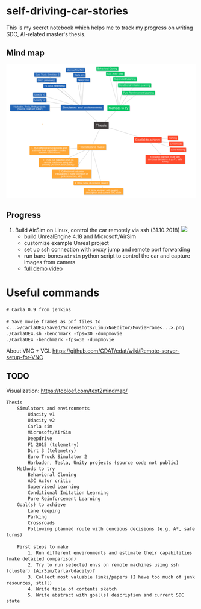 # self-driving-car-stories
This is my secret notebook which helps me to track my progress on writing SDC, AI-related master's thesis.

## Mind map

![](images/mindmap.png)

## Progress

1. Build AirSim on Linux, control the car remotely via ssh (31.10.2018)
![](https://media.giphy.com/media/2tRoKjX4R0ZEs5xkpr/giphy.gif)
	- build UnrealEngine 4.18 and Microsoft/AirSim
	- customize example Unreal project
	- set up ssh connection with proxy jump and remote port forwarding
	- run bare-bones `airsim` python script to control the car and capture images from camera
	- [full demo video](https://drive.google.com/file/d/1jrG0tF3Q46QNrw3CcDA4_jF6YP4jAxZw/view?usp=sharing)



		
		
# Useful commands
```
# Carla 0.9 from jenkins

# Save movie frames as pnf files to <...>/CarlaUE4/Saved/Screenshots/LinuxNoEditor/MovieFrame<...>.png
./CarlaUE4.sh -benchmark -fps=30 -dumpmovie
./CarlaUE4 -benchmark -fps=30 -dumpmovie
```
About VNC + VGL
https://github.com/CDAT/cdat/wiki/Remote-server-setup-for-VNC
	
## TODO
Visualization: https://tobloef.com/text2mindmap/
```
Thesis
	Simulators and environments
		Udacity v1
		Udacity v2
		Carla sim
		Microsoft/AirSim
		Deepdrive
		F1 2015 (telemetry)
		Dirt 3 (telemetry)
		Euro Truck Simulator 2
		Harbador, Tesla, Unity projects (source code not public)
	Methods to try
		Behavioral Cloning
		A3C Actor critic
		Supervised Learning
		Conditional Imitation Learning
		Pure Reinforcement Learning
	Goal(s) to achieve
		Lane keeping
		Parking
		Crossroads
		Following planned route with concious decisions (e.g. A*, safe turns)
		
	First steps to make
		1. Run different environments and estimate their capabilities (make detailed comparison)
		2. Try to run selected envs on remote machines using ssh (cluster) (AirSim/Carla/Udacity)?
		3. Collect most valuable links/papers (I have too much of junk resources, still)
		4. Write table of contents sketch
		5. Write abstract with goal(s) description and current SDC state
```
